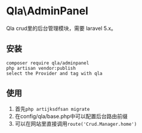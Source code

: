 # Qla\AdminPanel
Qla crud里的后台管理模块，需要 laravel 5.x。

## 安装

```
composer require qla/adminpanel
php artisan vendor:publish
select the Provider and tag with qla
```

## 使用

1. 首先`php artijksdfsan migrate`
2. 在config/qla/base.php中可以配置后台路由前缀
3. 可以在网站里直接调用`route('Crud.Manager.home')`

